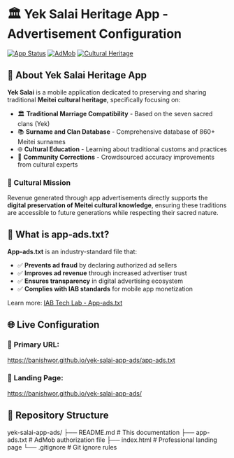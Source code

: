 # 🏛️ Yek Salai Heritage App - Advertisement Configuration

[![App Status](https://img.shields.io/badge/status-published-success)](https://play.google.com/store/apps/details?id=com.yeksalaiapp)
[![AdMob](https://img.shields.io/badge/AdMob-verified-blue)](https://admob.google.com)
[![Cultural Heritage](https://img.shields.io/badge/mission-cultural%20preservation-gold)](https://github.com/banishwor/yek-salai-app-ads)

## 📱 About Yek Salai Heritage App

**Yek Salai** is a mobile application dedicated to preserving and sharing traditional **Meitei cultural heritage**, specifically focusing on:

- 🏛️ **Traditional Marriage Compatibility** - Based on the seven sacred clans (Yek)
- 📚 **Surname and Clan Database** - Comprehensive database of 860+ Meitei surnames
- 🌐 **Cultural Education** - Learning about traditional customs and practices
- 👥 **Community Corrections** - Crowdsourced accuracy improvements from cultural experts

### 🎯 Cultural Mission
Revenue generated through app advertisements directly supports the **digital preservation of Meitei cultural knowledge**, ensuring these traditions are accessible to future generations while respecting their sacred nature.

## 📄 What is app-ads.txt?

**App-ads.txt** is an industry-standard file that:
- ✅ **Prevents ad fraud** by declaring authorized ad sellers
- ✅ **Improves ad revenue** through increased advertiser trust  
- ✅ **Ensures transparency** in digital advertising ecosystem
- ✅ **Complies with IAB standards** for mobile app monetization

Learn more: [IAB Tech Lab - App-ads.txt](https://iabtechlab.com/ads-txt/)

## 🌐 Live Configuration

### 📍 **Primary URL:**
https://banishwor.github.io/yek-salai-app-ads/app-ads.txt

### 🎨 **Landing Page:**
https://banishwor.github.io/yek-salai-app-ads/

## 📁 Repository Structure

yek-salai-app-ads/
├── README.md # This documentation
├── app-ads.txt # AdMob authorization file
├── index.html # Professional landing page
└── .gitignore # Git ignore rules
